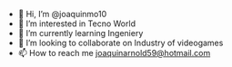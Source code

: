 - 👋 Hi, I’m @joaquinmo10
- 👀 I’m interested in Tecno World
- 🌱 I’m currently learning Ingeniery
- 💞️ I’m looking to collaborate on Industry of videogames
- 📫 How to reach me joaquinarnold59@hotmail.com

<!---
joaquinmo10/joaquinmo10 is a ✨ special ✨ repository because its `README.md` (this file) appears on your GitHub profile.
You can click the Preview link to take a look at your changes.
--->
